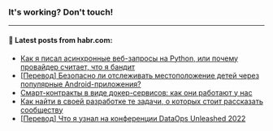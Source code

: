 ### It's working? Don't touch!

---
<!--
#### 🛠️ Technical stack:

![C++](https://img.shields.io/badge/C++-informational?logo=c%2B%2B&style=flat&logoColor=white&color=9C033A)
![Java](https://img.shields.io/badge/Java-informational?logo=java&style=flat&logoColor=white&color=007396)
![Kotlin](https://img.shields.io/badge/Kotlin-informational?logo=Kotlin&style=flat&logoColor=white&color=0095D5)
![JS](https://img.shields.io/badge/JS-informational?logo=javaScript&style=flat&logoColor=black&color=F7Df1E) <br>
![HTML5](https://img.shields.io/badge/HTML5-informational?logo=html5&style=flat&logoColor=white&color=E34F26)
![CSS3](https://img.shields.io/badge/CSS3-informational?logo=css3&style=flat&logoColor=white&color=157286)
![Sass](https://img.shields.io/badge/Saas-informational?logo=sass&style=flat&logoColor=white&color=hotpink)
![PHP](https://img.shields.io/badge/PHP-informational?logo=php&style=flat&logoColor=white&color=777BB4) <br>
![WebPAck](https://img.shields.io/badge/WebPack-informational?logo=webPack&style=flat&logoColor=white&color=FF6F00)
![Bootstrap](https://img.shields.io/badge/Bootstrap-informational?logo=Bootstrap&style=flat&logoColor=white&color=7952B3)
![MySQL](https://img.shields.io/badge/MySQL-informational?logo=MySQL&style=flat&logoColor=white&color=00f) <br>
![NodeJS](https://img.shields.io/badge/NodeJS-informational?logo=node.js&style=flat&logoColor=white&color=43853D)
![Spring](https://img.shields.io/badge/Spring-informational?logo=Spring&style=flat&logoColor=white&color=0A9EDC)
![Angular](https://img.shields.io/badge/Vue-informational?logo=vue.js&style=flat&logoColor=white&color=red)
![Git](https://img.shields.io/badge/Git-informational?logo=git&style=flat&logoColor=white&color=darkorange)

___
-->

#### 💬 Latest posts from habr.com:

<!-- BLOG-POST-LIST:START -->
- [Как я писал асинхронные веб-запросы на Python, или почему провайдер считает, что я бандит](https://habr.com/ru/post/674150/?utm_source=habrahabr&utm_medium=rss&utm_campaign=674150)
- [[Перевод] Безопасно ли отслеживать местоположение детей через популярные Android-приложения?](https://habr.com/ru/post/674108/?utm_source=habrahabr&utm_medium=rss&utm_campaign=674108)
- [Смарт-контракты в виде докер-сервисов: как они работают у нас](https://habr.com/ru/post/674086/?utm_source=habrahabr&utm_medium=rss&utm_campaign=674086)
- [Как найти в своей разработке те задачи, о которых стоит рассказать сообществу](https://habr.com/ru/post/672544/?utm_source=habrahabr&utm_medium=rss&utm_campaign=672544)
- [[Перевод] Что я узнал на конференции DataOps Unleashed 2022](https://habr.com/ru/post/673320/?utm_source=habrahabr&utm_medium=rss&utm_campaign=673320)
<!-- BLOG-POST-LIST:END -->
